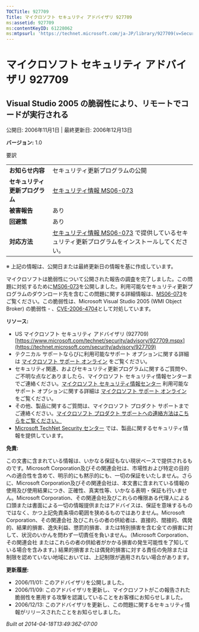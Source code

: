 ```yaml
---
TOCTitle: 927709
Title: マイクロソフト セキュリティ アドバイザリ 927709
ms:assetid: 927709
ms:contentKeyID: 61228062
ms:mtpsurl: 'https://technet.microsoft.com/ja-JP/library/927709(v=Security.10)'
---
```


マイクロソフト セキュリティ アドバイザリ 927709
===============================================

Visual Studio 2005 の脆弱性により、リモートでコードが実行される
---------------------------------------------------------------

公開日: 2006年11月1日 | 最終更新日: 2006年12月13日

**バージョン:** 1.0

要訳

|                                |                                                                                                                                                           |
|--------------------------------|-----------------------------------------------------------------------------------------------------------------------------------------------------------|
| **お知らせ内容**               | セキュリティ更新プログラムの公開                                                                                                                          |
| **セキュリティ更新プログラム** | [セキュリティ情報 MS06-073](https://technet.microsoft.com/security/bulletin/ms06-073)                                                                      |
| **被害報告**                   | あり                                                                                                                                                      |
| **回避策**                     | あり                                                                                                                                                      |
| **対応方法**                   | [セキュリティ情報 MS06-073](https://technet.microsoft.com/security/bulletin/ms06-073) で提供しているセキュリティ更新プログラムをインストールしてください。 |

※ 上記の情報は、公開日または最終更新日の情報を基に作成しています。

マイクロソフトは脆弱性について公開された報告の調査を完了しました。この問題に対処するために[MS06-073](https://technet.microsoft.com/security/bulletin/ms06-073)を公開しました。利用可能なセキュリティ更新プログラムのダウンロード先を含むこの問題に関する詳細情報は、[MS06-073](https://technet.microsoft.com/security/bulletin/ms06-073)をご覧ください。この脆弱性は、Microsoft Visual Studio 2005 (WMI Object Broker) の脆弱性 - 、[CVE-2006-4704](https://www.cve.mitre.org/cgi-bin/cvename.cgi?name=cve-2006-4704)として対処しています。

**リソース:**

-   US マイクロソフト セキュリティ アドバイザリ (927709)
    [https://www.microsoft.com/technet/security/advisory/927709.mspx](https://technet.microsoft.com/security/advisory/927709)
-   テクニカル サポートならびに利用可能なサポート オプションに関する詳細は [マイクロソフト サポート オンライン](https://support.microsoft.com/) をご覧ください。
-   セキュリティ関連、およびセキュリティ更新プログラムに関するご質問や、ご不明な点などありましたら、マイクロソフト セキュリティ情報センターまでご連絡ください。[マイクロソフト セキュリティ情報センター](https://www.microsoft.com/japan/security/sicinfo.mspx) 利用可能なサポート オプションに関する詳細は [マイクロソフト サポート オンライン](https://support.microsoft.com/) をご覧ください。
-   その他、製品に関するご質問は、マイクロソフト プロダクト サポートまでご連絡ください。[マイクロソフト プロダクト サポートへの連絡方法はこちらをご覧ください。](https://support.microsoft.com/select/?target=assistance)
-   [Microsoft TechNet Security センター](https://technet.microsoft.com/ja-jp/security/default.aspx) では、製品に関するセキュリティ情報を提供しています。

**免責:**

この文書に含まれている情報は、いかなる保証もない現状ベースで提供されるものです。Microsoft Corporation及びその関連会社は、市場性および特定の目的への適合性を含めて、明示的にも黙示的にも、一切の保証をいたしません。さらに、Microsoft Corporation及びその関連会社は、本文書に含まれている情報の使用及び使用結果につき、正確性、真実性等、いかなる表明・保証も行いません。Microsoft Corporation、その関連会社及びこれらの権限ある代理人による口頭または書面による一切の情報提供またはアドバイスは、保証を意味するものではなく、かつ上記免責条項の範囲を狭めるものではありません。Microsoft Corporation、その関連会社 及びこれらの者の供給者は、直接的、間接的、偶発的、結果的損害、逸失利益、懲罰的損害、または特別損害を含む全ての損害に対して、状況のいかんを問わず一切責任を負いません。（Microsoft Corporation、その関連会社 またはこれらの者の供給者がかかる損害の発生可能性を了知している場合を含みます。) 結果的損害または偶発的損害に対する責任の免除または制限を認めていない地域においては、上記制限が適用されない場合があります。

**更新履歴:**

-   2006/11/01: このアドバイザリを公開しました。
-   2006/11/09: このアドバイザリを更新し、マイクロソフトがこの報告された脆弱性を悪用する攻撃を認識していることをお客様にお知らせしました。
-   2006/12/13: このアドバイザリを更新し、この問題に関するセキュリティ情報がリリースされたことをお知らせしました。

*Built at 2014-04-18T13:49:36Z-07:00*